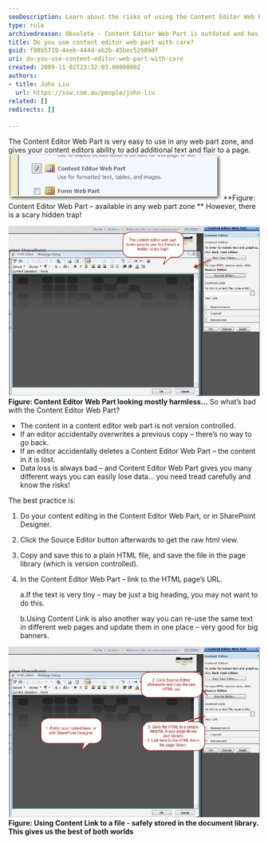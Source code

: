 ```yaml
---
seoDescription: Learn about the risks of using the Content Editor Web Part and discover safe editing practices to prevent data loss.
type: rule
archivedreason: Obsolete - Content Editor Web Part is outdated and has been replaced by modern web parts such as Embed, Markdown, and Text web parts in SharePoint.
title: Do you use content editor web part with care?
guid: f08b5719-4eeb-444d-ab2b-45bec52509df
uri: do-you-use-content-editor-web-part-with-care
created: 2009-11-02T23:32:03.0000000Z
authors:
- title: John Liu
  url: https://ssw.com.au/people/john-liu
related: []
redirects: []

---
```


The Content Editor Web Part is very easy to use in any web part zone, and gives your content editors ability to add additional text and flair to a page.
![Content Editor Web Part](ContentEditorWebPart_Small.jpg) **Figure: Content Editor Web Part – available in any web part zone
**
 However, there is a scary hidden trap!  
<!--endintro-->

![Content Editor Web Part](ContentEditorWebPart02_Small.jpg) **Figure: Content Editor Web Part looking mostly harmless...**
 So what’s bad with the Content Editor Web Part?

* The content in a content editor web part is not version controlled.
* If an editor accidentally overwrites a previous copy – there’s no way to go back.
* If an editor accidentally deletes a Content Editor Web Part – the content in it is lost.
* Data loss is always bad – and Content Editor Web Part gives you many different ways you can easily lose data... you need tread carefully and know the risks!

 The best practice is:

1. Do your content editing in the Content Editor Web Part, or in SharePoint Designer.
2. Click the Source Editor button afterwards to get the raw html view.
3. Copy and save this to a plain HTML file, and save the file in the page library (which is version controlled).
4. In the Content Editor Web Part – link to the HTML page’s URL.

    a.If the text is very tiny – may be just a big heading, you may not want to do this.

    b.Using Content Link is also another way you can re-use the same text in different web pages and update them in one place – very good for big banners.

![Content Editor Web Part](ContentEditorWebPart03_Small.jpg)**Figure: Using Content Link to a file - safely stored in the document library. This gives us the best of both worlds**

